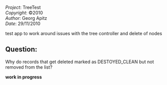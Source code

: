 *Project*:   TreeTest    
*Copyright*: ©2010    
*Author*: Georg Apitz   
*Date*: 29/11/2010   

test app to work around issues with the tree controller and delete of nodes

## Question:
Why do records that get deleted marked as DESTOYED_CLEAN but not removed from the list?

**work in progress**

